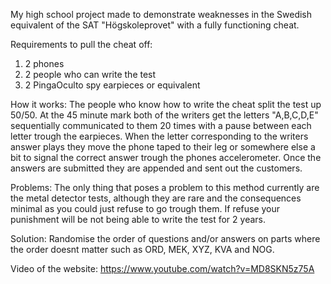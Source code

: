 My high school project made to demonstrate weaknesses in the Swedish equivalent of the SAT "Högskoleprovet" with a fully functioning cheat.

Requirements to pull the cheat off:

1. 2 phones
2. 2 people who can write the test
3. 2 PingaOculto spy earpieces or equivalent

How it works:
The people who know how to write the cheat split the test up 50/50. At the 45 minute mark both of the writers get the letters "A,B,C,D,E" 
sequentially communicated to them 20 times with a pause between each letter trough the earpieces. When the letter corresponding to the writers answer 
plays they move the phone taped to their leg or somewhere else a bit to signal the correct answer trough the phones accelerometer. Once the answers are submitted they are
appended and sent out the customers.

Problems:
The only thing that poses a problem to this method currently are the metal detector tests, 
although they are rare and the consequences minimal as you could just refuse to go trough them.
If refuse your punishment will be not being able to write the test for 2 years.

Solution:
Randomise the order of questions and/or answers on parts where the order doesnt matter such as ORD, MEK, XYZ, KVA and NOG. 

Video of the website:
https://www.youtube.com/watch?v=MD8SKN5z75A
